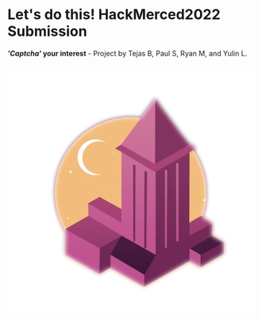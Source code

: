 # Let's do this! HackMerced2022 Submission
***'Captcha'* your interest** - Project by Tejas B, Paul S, Ryan M, and Yulin L.
⠀⠀⠀⠀⠀⠀⠀⠀⠀⠀⠀⠀⠀⠀⠀⠀⠀⠀⠀⠀⠀⠀⠀⠀⠀⠀⠀⠀⠀⠀
![HackmercedLogo](https://github.com/TejasCreative/MercedHacks2022/blob/main/HackMLogo.png)
